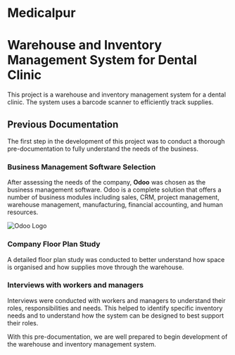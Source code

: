 # Medicalpur
# Warehouse and Inventory Management System for Dental Clinic

This project is a warehouse and inventory management system for a dental clinic. The system uses a barcode scanner to efficiently track supplies.

## Previous Documentation

The first step in the development of this project was to conduct a thorough pre-documentation to fully understand the needs of the business.

### Business Management Software Selection

After assessing the needs of the company, **Odoo** was chosen as the business management software. Odoo is a complete solution that offers a number of business modules including sales, CRM, project management, warehouse management, manufacturing, financial accounting, and human resources.

![Odoo Logo](https://upload.wikimedia.org/wikipedia/commons/a/a7/Odoo_Official_Logo.png)

### Company Floor Plan Study

A detailed floor plan study was conducted to better understand how space is organised and how supplies move through the warehouse.

### Interviews with workers and managers

Interviews were conducted with workers and managers to understand their roles, responsibilities and needs. This helped to identify specific inventory needs and to understand how the system can be designed to best support their roles.

With this pre-documentation, we are well prepared to begin development of the warehouse and inventory management system.
